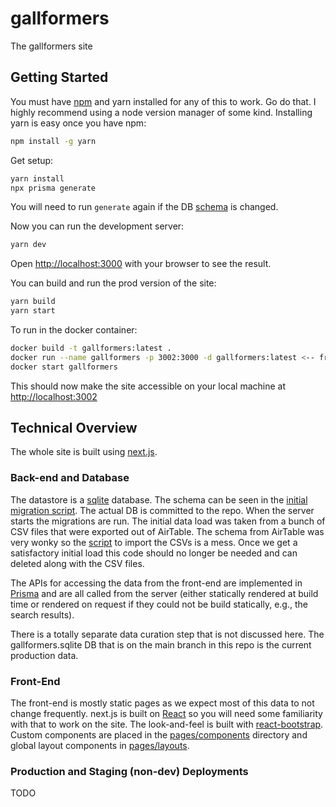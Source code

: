 # gallformers
The gallformers site

## Getting Started
You must have [npm](https://www.npmjs.com/get-npm) and yarn installed for any of this to work. Go do that. I highly recommend using a node version manager of some kind.
Installing yarn is easy once you have npm:
```bash
npm install -g yarn
```

Get setup:
```bash
yarn install
npx prisma generate
```

You will need to run `generate` again if the DB [schema](prisma/schema.prisma) is changed.

Now you can run the development server:
```bash
yarn dev
```
Open [http://localhost:3000](http://localhost:3000) with your browser to see the result.

You can build and run the prod version of the site:
```bash
yarn build
yarn start
```
To run in the docker container:
```bash
docker build -t gallformers:latest .
docker run --name gallformers -p 3002:3000 -d gallformers:latest <-- from previous step
docker start gallformers
```
This should now make the site accessible on your local machine at [http://localhost:3002](http://localhost:3002)

## Technical Overview
The whole site is built using [next.js](nextjs.org/). 

### Back-end and Database
The datastore is a [sqlite](https://sqlite.org/index.html) database. The schema can be seen in the [initial migration script](migrations/001-gallformers.sql). The actual DB is committed to the repo. When the server starts the migrations are run. The initial data load was taken from a bunch of CSV files that were exported out of AirTable. The schema from AirTable was very wonky so the [script](data_from_airtable/genSQLfromCSV.py) to import the CSVs is a mess. Once we get a satisfactory initial load this code should no longer be needed and can deleted along with the CSV files.

The APIs for accessing the data from the front-end are implemented in [Prisma](https://www.prisma.io/) and are all called from the server (either statically rendered at build time or rendered on request if they could not be build statically, e.g., the search results).

There is a totally separate data curation step that is not discussed here.  The gallformers.sqlite DB that is on the main branch in this repo is the current production data.

### Front-End
The front-end is mostly static pages as we expect most of this data to not change frequently.  next.js is built on [React](https://reactjs.org/) so you will need some familiarity with that to work on the site. The look-and-feel is built with [react-bootstrap](https://react-bootstrap.github.io/). Custom components are placed in the [pages/components](pages/components) directory and global layout components in [pages/layouts](pages/layouts). 

### Production and Staging (non-dev) Deployments
TODO

